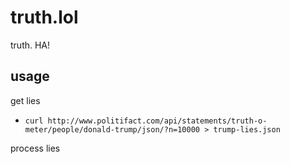 # truth.lol
truth. HA!

## usage

get lies
- `curl http://www.politifact.com/api/statements/truth-o-meter/people/donald-trump/json/?n=10000 > trump-lies.json`

process lies
